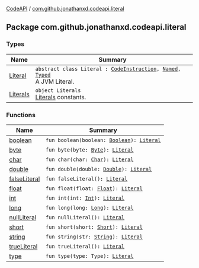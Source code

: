 [CodeAPI](../index.md) / [com.github.jonathanxd.codeapi.literal](.)

## Package com.github.jonathanxd.codeapi.literal

### Types

| Name | Summary |
|---|---|
| [Literal](-literal/index.md) | `abstract class Literal : `[`CodeInstruction`](../com.github.jonathanxd.codeapi/-code-instruction.md)`, `[`Named`](../com.github.jonathanxd.codeapi.base/-named/index.md)`, `[`Typed`](../com.github.jonathanxd.codeapi.base/-typed/index.md)<br>A JVM Literal. |
| [Literals](-literals/index.md) | `object Literals`<br>[Literals](-literal/index.md) constants. |

### Functions

| Name | Summary |
|---|---|
| [boolean](boolean.md) | `fun boolean(boolean: `[`Boolean`](https://kotlinlang.org/api/latest/jvm/stdlib/kotlin/-boolean/index.html)`): `[`Literal`](-literal/index.md) |
| [byte](byte.md) | `fun byte(byte: `[`Byte`](https://kotlinlang.org/api/latest/jvm/stdlib/kotlin/-byte/index.html)`): `[`Literal`](-literal/index.md) |
| [char](char.md) | `fun char(char: `[`Char`](https://kotlinlang.org/api/latest/jvm/stdlib/kotlin/-char/index.html)`): `[`Literal`](-literal/index.md) |
| [double](double.md) | `fun double(double: `[`Double`](https://kotlinlang.org/api/latest/jvm/stdlib/kotlin/-double/index.html)`): `[`Literal`](-literal/index.md) |
| [falseLiteral](false-literal.md) | `fun falseLiteral(): `[`Literal`](-literal/index.md) |
| [float](float.md) | `fun float(float: `[`Float`](https://kotlinlang.org/api/latest/jvm/stdlib/kotlin/-float/index.html)`): `[`Literal`](-literal/index.md) |
| [int](int.md) | `fun int(int: `[`Int`](https://kotlinlang.org/api/latest/jvm/stdlib/kotlin/-int/index.html)`): `[`Literal`](-literal/index.md) |
| [long](long.md) | `fun long(long: `[`Long`](https://kotlinlang.org/api/latest/jvm/stdlib/kotlin/-long/index.html)`): `[`Literal`](-literal/index.md) |
| [nullLiteral](null-literal.md) | `fun nullLiteral(): `[`Literal`](-literal/index.md) |
| [short](short.md) | `fun short(short: `[`Short`](https://kotlinlang.org/api/latest/jvm/stdlib/kotlin/-short/index.html)`): `[`Literal`](-literal/index.md) |
| [string](string.md) | `fun string(str: `[`String`](https://kotlinlang.org/api/latest/jvm/stdlib/kotlin/-string/index.html)`): `[`Literal`](-literal/index.md) |
| [trueLiteral](true-literal.md) | `fun trueLiteral(): `[`Literal`](-literal/index.md) |
| [type](type.md) | `fun type(type: Type): `[`Literal`](-literal/index.md) |
